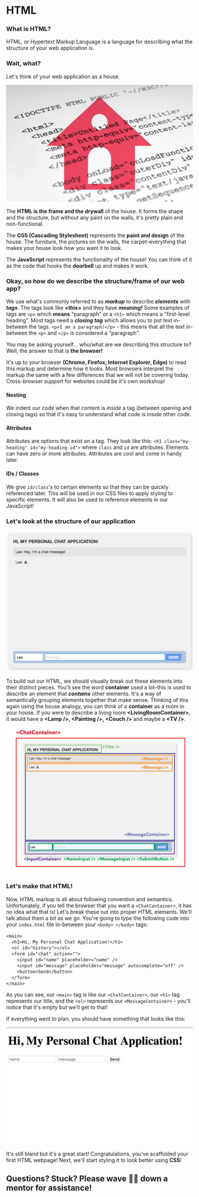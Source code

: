 # HTML

### What is HTML?

HTML, or Hypertext Markup Language is a language for describing what the structure of your web application is. 

### Wait, what?

Let's think of your web application as a house. 

![](.gitbook/assets/blogpost-amy04.jpg)

The **HTML is the frame and the drywall** of the house. It forms the shape and the structure, but without any paint on the walls, it's pretty plain and non-functional.

The **CSS \(Cascading Stylesheet\)** represents the **paint and design** of the house. The furniture, the pictures on the walls, the carpet–everything that makes your house look how you want it to look. 

The **JavaScript** represents the functionality of the house! You can think of it as the code that hooks the **doorbell** up and makes it work.

### Okay, so how do we describe the structure/frame of our web app?

We use what's commonly referred to as _**markup**_ to describe _**elements**_ with _**tags**_. The tags look like **&lt;this&gt;** and they have _**meaning!**_  Some examples of tags are `<p>` which **means** "paragraph" or a `<h1>` which means a "first-level heading". Most tags need a _**closing tag**_ which allows you to put text in-between the tags. `<p>I am a paragraph!</p>` - this means that all the text in-between the `<p>` and `</p>` is considered a "paragraph".

You may be asking yourself... who/what are we describing this structure to? Well, the answer to that is **the browser!**

It's up to your browser **\(Chrome, Firefox, Internet Explorer, Edge\)** to read this markup and determine how it looks. Most browsers interpret the markup the same with a few differences that we will not be covering today. Cross-browser support for websites could be it's own workshop!

#### Nesting

We indent our code when that content is _inside_ a tag \(between opening and closing tags\) so that it's easy to understand what code is inside other code.

#### Attributes

Attributes are options that exist on a tag. They look like this: `<h1 class="my-heading" id="my-heading-id">` where `class` and `id` are attributes. Elements can have zero or more attributes. Attributes are cool and come in handy later.

#### IDs / Classes

We give `id/class`'s to certain elements so that they can be quickly referenced later. This will be used in our CSS files to apply styling to specific elements. It will also be used to reference elements in our JavaScript!

### Let's look at the structure of our application

![](.gitbook/assets/screen-shot-2019-07-04-at-10.57.12-am.png)

To build out our HTML, we should visually break out these elements into their distinct pieces. You'll see the word **container** used a lot–this is used to describe an element that _**contains**_ other elements. It's a way of semantically grouping elements together that make sense. Thinking of this again using the house analogy, you can think of a **container** as a room in your house. If you were to describe a living room **&lt;LivingRoomContainer&gt;**, it would have a **&lt;Lamp /&gt;, &lt;Painting /&gt;, &lt;Couch /&gt;** and maybe a **&lt;TV /&gt;**.

![](.gitbook/assets/structure-highlighted.png)

### Let's make that HTML!

Now,  HTML markup is all about following convention and semantics. Unfortunately, if you tell the browser that you want a `<ChatContainer>`, it has no idea what that is! Let's break these out into proper HTML elements. We'll talk about them a bit as we go. You're going to type the following code into your `index.html` file in-between your `<body> </body>` tags:

```markup
<main>
  <h1>Hi, My Personal Chat Application!</h1>
  <ol id="history"></ol>
  <form id="chat" action="">
    <input id="name" placeholder="name" />
    <input id="message" placeholder="message" autocomplete="off" />
    <button>Send</button>
  </form>
</main>
```

As you can see, our `<main>` tag is like our `<ChatContainer>`, our `<h1>` tag represents our title, and the `<ol>` represents our `<MessageContainer>` - you'll notice that it's empty but we'll get to that!

If everything went to plan, you should have something that looks like this:

![](.gitbook/assets/screen-shot-2019-07-04-at-11.34.30-am.png)

It's still bland but it's a great start! Congratulations, you've scaffolded your first HTML webpage! Next, we'll start styling it to look better using **CSS**!

## Questions? Stuck? Please wave 👋🏻 down a mentor for assistance!



